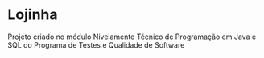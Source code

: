 # Lojinha
Projeto criado no módulo Nivelamento Técnico de Programação em Java e SQL do Programa de Testes e Qualidade de Software
